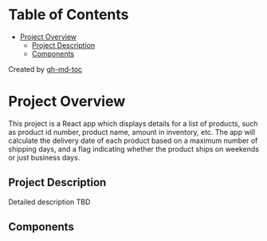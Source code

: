 Table of Contents
=================

   * [Project Overview](#project-overview)
      * [Project Description](#project-description)
      * [Components](#components)

Created by [gh-md-toc](https://github.com/ekalinin/github-markdown-toc)
# Project Overview

This project is a React app which displays details for a list of products, such as product id number, product name, amount in inventory, etc. The app will calculate the delivery date of each product based on a maximum number of shipping days, and a flag indicating whether the product ships on weekends or just business days.

## Project Description

Detailed description TBD

## Components
